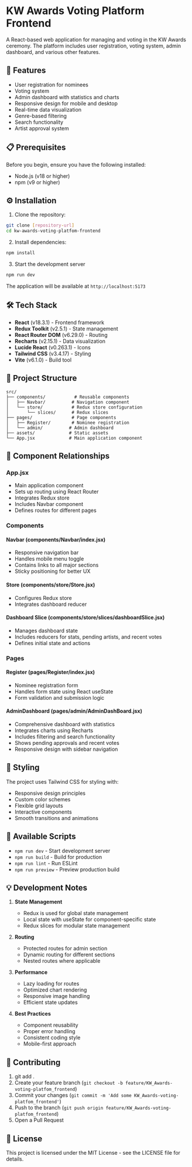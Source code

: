 # KW Awards Voting Platform Frontend

A React-based web application for managing and voting in the KW Awards ceremony. The platform includes user registration, voting system, admin dashboard, and various other features.

## 🚀 Features

- User registration for nominees
- Voting system
- Admin dashboard with statistics and charts
- Responsive design for mobile and desktop
- Real-time data visualization
- Genre-based filtering
- Search functionality
- Artist approval system

## 📋 Prerequisites

Before you begin, ensure you have the following installed:

- Node.js (v18 or higher)
- npm (v9 or higher)

## ⚙️ Installation

1. Clone the repository:

```bash
git clone [repository-url]
cd kw-awards-voting-platfom-frontend
```

2. Install dependencies:

```bash
npm install
```

3. Start the development server

```bash
npm run dev
```

The application will be available at `http://localhost:5173`

## 🛠️ Tech Stack

- **React** (v18.3.1) - Frontend framework
- **Redux Toolkit** (v2.5.1) - State management
- **React Router DOM** (v6.29.0) - Routing
- **Recharts** (v2.15.1) - Data visualization
- **Lucide React** (v0.263.1) - Icons
- **Tailwind CSS** (v3.4.17) - Styling
- **Vite** (v6.1.0) - Build tool

## 📁 Project Structure

```
src/
├── components/           # Reusable components
│   ├── Navbar/          # Navigation component
│   └── store/           # Redux store configuration
│       └── slices/      # Redux slices
├── pages/               # Page components
│   ├── Register/        # Nominee registration
│   └── admin/          # Admin dashboard
├── assets/             # Static assets
└── App.jsx             # Main application component
```

## 🔄 Component Relationships

### App.jsx

- Main application component
- Sets up routing using React Router
- Integrates Redux store
- Includes Navbar component
- Defines routes for different pages

### Components

#### Navbar (components/Navbar/index.jsx)

- Responsive navigation bar
- Handles mobile menu toggle
- Contains links to all major sections
- Sticky positioning for better UX

#### Store (components/store/Store.jsx)

- Configures Redux store
- Integrates dashboard reducer

#### Dashboard Slice (components/store/slices/dashboardSlice.jsx)

- Manages dashboard state
- Includes reducers for stats, pending artists, and recent votes
- Defines initial state and actions

### Pages

#### Register (pages/Register/index.jsx)

- Nominee registration form
- Handles form state using React useState
- Form validation and submission logic

#### AdminDashboard (pages/admin/AdminDashBoard.jsx)

- Comprehensive dashboard with statistics
- Integrates charts using Recharts
- Includes filtering and search functionality
- Shows pending approvals and recent votes
- Responsive design with sidebar navigation

## 🎨 Styling

The project uses Tailwind CSS for styling with:

- Responsive design principles
- Custom color schemes
- Flexible grid layouts
- Interactive components
- Smooth transitions and animations

## 🔧 Available Scripts

- `npm run dev` - Start development server
- `npm run build` - Build for production
- `npm run lint` - Run ESLint
- `npm run preview` - Preview production build

## 💡 Development Notes

1. **State Management**
   - Redux is used for global state management
   - Local state with useState for component-specific state
   - Redux slices for modular state management

2. **Routing**
   - Protected routes for admin section
   - Dynamic routing for different sections
   - Nested routes where applicable

3. **Performance**
   - Lazy loading for routes
   - Optimized chart rendering
   - Responsive image handling
   - Efficient state updates

4. **Best Practices**
   - Component reusability
   - Proper error handling
   - Consistent coding style
   - Mobile-first approach

## 🤝 Contributing

1. git add .
2. Create your feature branch (`git checkout -b feature/KW_Awards-voting-platfom_frontend`)
3. Commit your changes (`git commit -m 'Add some KW_Awards-voting-platfom_frontend'`)
4. Push to the branch (`git push origin feature/KW_Awards-voting-platfom_frontend`)
5. Open a Pull Request

## 📄 License

This project is licensed under the MIT License - see the LICENSE file for details.
